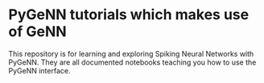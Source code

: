 # PyGeNN tutorials which makes use of GeNN
This repository is for learning and exploring Spiking Neural Networks with PyGeNN. They are all documented notebooks teaching you how to use the PyGeNN interface.
